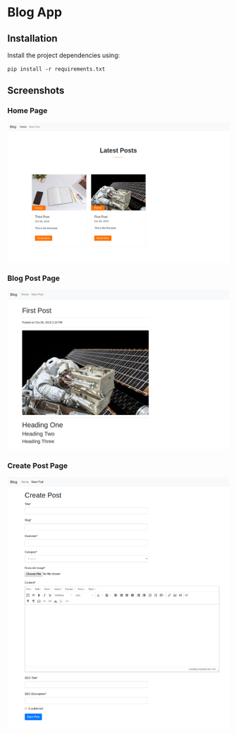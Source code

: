 # Blog App  

## Installation
Install the project dependencies using:
```
pip install -r requirements.txt
```

## Screenshots
### Home Page
![Home Page Screenshot](screenshots/home-page.png "Home Page")

### Blog Post Page
![Blog Post](screenshots/post.png "Blog Post")

### Create Post Page
![Create Post Page](screenshots/create-post.png "Create Post")
